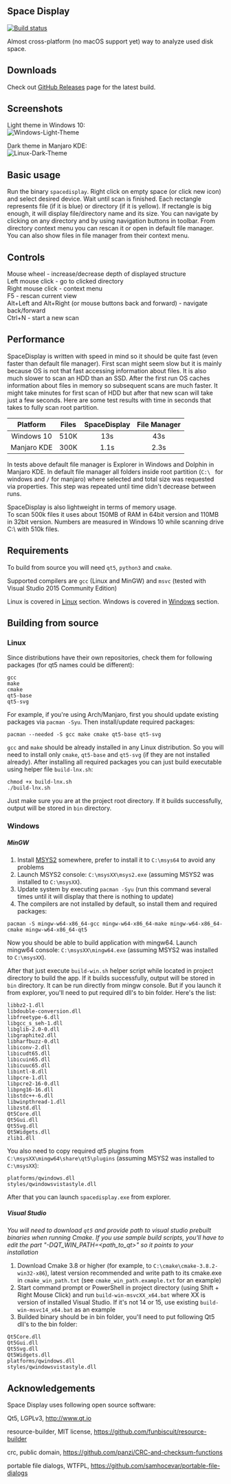 Space Display
-------------
[![Build status](https://ci.appveyor.com/api/projects/status/3lr8534gpwa3u46n/branch/master?svg=true)](https://ci.appveyor.com/project/funbiscuit/spacedisplay/branch/master)

Almost cross-platform (no macOS support yet) way to analyze used disk space.

Downloads
---------

Check out [GitHub Releases](https://github.com/funbiscuit/spacedisplay/releases) page for the latest build.

Screenshots
-----------

Light theme in Windows 10:  
![Windows-Light-Theme](images/win-light.png)

Dark theme in Manjaro KDE:  
![Linux-Dark-Theme](images/linux-dark.png)


Basic usage
-----------

Run the binary `spacedisplay`. Right click on empty space (or click new icon) and select desired device.
Wait until scan is finished.
Each rectangle represents file (if it is blue) or directory (if it is yellow).
If rectangle is big enough, it will display file/directory name and its size. You can navigate by clicking
on any directory and by using navigation buttons in toolbar. From directory context menu you can
rescan it or open in default file manager. You can also show files in file manager from their context menu.

Controls
--------
Mouse wheel - increase/decrease depth of displayed structure  
Left mouse click - go to clicked directory  
Right mouse click - context menu  
F5 - rescan current view  
Alt+Left and Alt+Right (or mouse buttons back and forward) - navigate back/forward  
Ctrl+N - start a new scan


Performance
----------

SpaceDisplay is written with speed in mind so it should be quite fast (even faster than default file manager).
First scan might seem slow but it is mainly because OS is not that fast accessing information about files.
It is also much slower to scan an HDD than an SSD.
After the first run OS caches information about files in memory so subsequent scans are much faster.
It might take minutes for first scan of HDD but after that new scan will take just a few seconds.
Here are some test results with time in seconds that takes to fully scan root partition.

|   Platform  | Files | SpaceDisplay | File Manager |
|:-----------:|-------|:------------:|:------------:|
|  Windows 10 | 510K  |      13s     |      43s     |
| Manjaro KDE | 300K  |     1.1s     |     2.3s     |

In tests above default file manager is Explorer in Windows and Dolphin in Manjaro KDE.
In default file manager all folders inside root partition (`C:\ ` for windows and `/` for manjaro) where selected and
total size was requested via properties. This step was repeated until time didn't decrease between runs.

SpaceDisplay is also lightweight in terms of memory usage.  
To scan 500k files it uses about 150MB of RAM in 64bit version and 110MB in 32bit version.
Numbers are measured in Windows 10 while scanning drive C:\ with 510k files.


Requirements
------------

To build from source you will need `qt5`, `python3` and `cmake`.

Supported compilers are `gcc` (Linux and MinGW) and `msvc`
(tested with Visual Studio 2015 Community Edition)

Linux is covered in [Linux](#Linux) section.
Windows is covered in [Windows](#Windows) section.


Building from source
--------------------

### Linux

Since distributions have their own repositories, check them for following packages (for qt5 names could be different):
~~~
gcc
make
cmake
qt5-base
qt5-svg
~~~
For example, if you're using Arch/Manjaro, first you should update existing packages via `pacman -Syu`.
Then install/update required packages:
~~~
pacman --needed -S gcc make cmake qt5-base qt5-svg
~~~
`gcc` and `make` should be already installed in any Linux distribution.
So you will need to install only `cmake`, `qt5-base` and `qt5-svg` (if they are not installed already).
After installing all required packages you can just build executable using helper file `build-lnx.sh`:
~~~
chmod +x build-lnx.sh
./build-lnx.sh
~~~
Just make sure you are at the project root directory.
If it builds successfully, output will be stored in `bin` directory.


### Windows

##### MinGW

1. Install [MSYS2](https://www.msys2.org) somewhere, prefer to install it to `C:\msys64` to avoid any problems
2. Launch MSYS2 console: `C:\msysXX\msys2.exe` (assuming MSYS2 was installed to `C:\msysXX`).
3. Update system by executing `pacman -Syu`
(run this command several times until it will display that there is nothing to update)
4. The compilers are not installed by default, so install them and required packages:
~~~
pacman -S mingw-w64-x86_64-gcc mingw-w64-x86_64-make mingw-w64-x86_64-cmake mingw-w64-x86_64-qt5
~~~
Now you should be able to build application with mingw64. Launch mingw64 console:
`C:\msysXX\mingw64.exe` (assuming MSYS2 was installed to `C:\msysXX`).

After that just execute `build-win.sh` helper script while located in project directory to build the app.
If it builds successfully, output will be stored in `bin` directory. It can be run directly from mingw console.
But if you launch it from explorer, you'll need to put required dll's to bin folder. Here's the list:
~~~
libbz2-1.dll
libdouble-conversion.dll
libfreetype-6.dll
libgcc_s_seh-1.dll
libglib-2.0-0.dll
libgraphite2.dll
libharfbuzz-0.dll
libiconv-2.dll
libicudt65.dll
libicuin65.dll
libicuuc65.dll
libintl-8.dll
libpcre-1.dll
libpcre2-16-0.dll
libpng16-16.dll
libstdc++-6.dll
libwinpthread-1.dll
libzstd.dll
Qt5Core.dll
Qt5Gui.dll
Qt5Svg.dll
Qt5Widgets.dll
zlib1.dll
~~~
You also need to copy required qt5 plugins from `C:\msysXX\mingw64\share\qt5\plugins` (assuming MSYS2 was installed to `C:\msysXX`):
~~~
platforms/qwindows.dll
styles/qwindowsvistastyle.dll
~~~
After that you can launch `spacedisplay.exe` from explorer.


##### Visual Studio 

_You will need to download `qt5` and provide path to visual studio prebuilt binaries when running Cmake.
If you use sample build scripts, you'll have to edit the part "-DQT_WIN_PATH=<path_to_qt>" so it points to your
installation_

1. Download Cmake 3.8 or higher (for example, to `C:\cmake\cmake-3.8.2-win32-x86`), latest version recommended
and write path to its cmake.exe in `cmake_win_path.txt` (see `cmake_win_path.example.txt` for an example)
2. Start command prompt or PowerShell in project directory (using Shift + Right Mouse Click) and run `build-win-msvcXX_x64.bat` where XX is
version of installed Visual Studio. If it's not 14 or 15, use existing `build-win-msvc14_x64.bat` as an example
3. Builded binary should be in bin folder, you'll need to put following Qt5 dll's to the bin folder:
~~~
Qt5Core.dll
Qt5Gui.dll
Qt5Svg.dll
Qt5Widgets.dll
platforms/qwindows.dll
styles/qwindowsvistastyle.dll
~~~

Acknowledgements
----------------
Space Display uses following open source software:

Qt5, LGPLv3, http://www.qt.io

resource-builder, MIT license, https://github.com/funbiscuit/resource-builder

crc, public domain, https://github.com/panzi/CRC-and-checksum-functions

portable file dialogs, WTFPL, https://github.com/samhocevar/portable-file-dialogs
